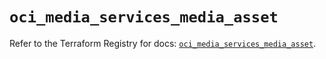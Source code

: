 # `oci_media_services_media_asset`

Refer to the Terraform Registry for docs: [`oci_media_services_media_asset`](https://registry.terraform.io/providers/oracle/oci/6.18.0/docs/resources/media_services_media_asset).

